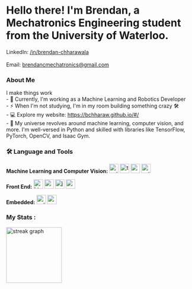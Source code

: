 <body>
  <h1>Hello there! I'm Brendan, a Mechatronics Engineering student from the University of Waterloo.</h1>
  <div class="contact-links">
    LinkedIn: <a href="https://www.linkedin.com/in/brendan-chharawala/" target="_blank">/in/brendan-chharawala</a><br><br>
    Email: <a href="mailto:brendancmechatronics@gmail.com" target="_blank">brendancmechatronics@gmail.com</a>
  </div>

  <h3 class="about-me">About Me</h3>
  <div class="about-me">
    <p>
      I make things work<br>
      - 🧠 Currently, I'm working as a Machine Learning and Robotics Developer<br>
      - ⚡ When I'm not studying, I'm in my room building something crazy 🛠️<br>
      - 💻 Explore my website: <a href="https://bchharaw.github.io/#/" target="_blank">https://bchharaw.github.io/#/</a><br>
      - 🌌 My universe revolves around machine learning, computer vision, and more. I'm well-versed in Python and skilled with libraries like TensorFlow, PyTorch, OpenCV, and Isaac Gym.<br>
    </p>
  </div>

  <h3 class="skills">🛠 Language and Tools</h3>
  <div class="skills">
    <p><strong>Machine Learning and Computer Vision:</strong>
      <img src="https://cdn.jsdelivr.net/gh/devicons/devicon/icons/python/python-original.svg" height="25" alt="python logo" />
      <img src="https://cdn.jsdelivr.net/gh/devicons/devicon/icons/tensorflow/tensorflow-original.svg" height="25" alt="tensorflow logo" />
      <img src="https://cdn.jsdelivr.net/gh/devicons/devicon/icons/opencv/opencv-original.svg" height="25" alt="opencv logo" />
      <img src="https://cdn.jsdelivr.net/gh/devicons/devicon/icons/pytorch/pytorch-original.svg" height="25" alt="pytorch logo" />
    </p>
    <p><strong>Front End:</strong>
      <img src="https://cdn.jsdelivr.net/gh/devicons/devicon/icons/html5/html5-original.svg" height="25" alt="html5 logo" />
      <img src="https://cdn.jsdelivr.net/gh/devicons/devicon/icons/css3/css3-original.svg" height="25" alt="css3 logo" />
      <img src="https://cdn.jsdelivr.net/gh/devicons/devicon/icons/javascript/javascript-original.svg" height="25" alt="javascript logo" />
      <img src="https://cdn.jsdelivr.net/gh/devicons/devicon/icons/react/react-original.svg" height="25" alt="react logo" />
    </p>
    <p><strong>Embedded:</strong>
      <img src="https://cdn.jsdelivr.net/gh/devicons/devicon/icons/cplusplus/cplusplus-original.svg" height="25" alt="cplusplus logo" />
      <img src="https://cdn.jsdelivr.net/gh/devicons/devicon/icons/c/c-original.svg" height="25" alt="c logo" />
    </p>
  </div>

  <h3 class="stats">My Stats :</h3>
  <div class="stats">
    <img src="https://streak-stats.demolab.com?user=BChharaw&locale=en&mode=daily&theme=dark&hide_border=false&border_radius=5&order=3" height="150" alt="streak graph" />
  </div>
</body>
</html>
